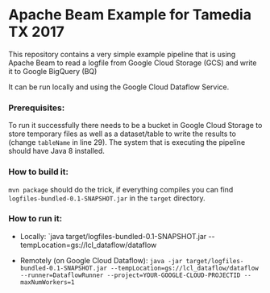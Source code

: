 # Apache Beam Example for Tamedia TX 2017

This repository contains a very simple example pipeline that is using Apache Beam to read a logfile from Google Cloud Storage (GCS) and write it to Google BigQuery (BQ)

It can be run locally and using the Google Cloud Dataflow Service.

### Prerequisites:
To run it successfully there needs to be a bucket in Google Cloud Storage to store temporary files as well as a dataset/table to write the results to (change `tableName` in line 29). The system that is executing the pipeline should have Java 8 installed.

### How to build it:
`mvn package` should do the trick, if everything compiles you can find `logfiles-bundled-0.1-SNAPSHOT.jar` in the `target` directory.

### How to run it:
- Locally:
`java target/logfiles-bundled-0.1-SNAPSHOT.jar --tempLocation=gs://lcl_dataflow/dataflow

- Remotely (on Google Cloud Dataflow):
`java -jar target/logfiles-bundled-0.1-SNAPSHOT.jar --tempLocation=gs://lcl_dataflow/dataflow --runner=DataflowRunner --project=YOUR-GOOGLE-CLOUD-PROJECTID --maxNumWorkers=1`
